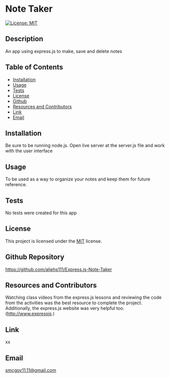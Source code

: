 # Note Taker
  [![License: MIT](https://img.shields.io/badge/License-MIT-yellow.svg)](https://opensource.org/licenses/MIT)
  ## Description
  An app using express.js to make, save and delete notes 
  ## Table of Contents
  * [Installation](#installation)
  * [Usage](#usage)
  * [Tests](#tests)
  * [License](#license)
  * [Github](#github)
  * [Resources and Contributors](#resources-and-contributors)
  * [Link](#link)
  * [Email](#email)
  
 ## Installation
 Be sure to be running node.js.  Open live server at the server.js file and work with the user interface
 ## Usage
 To be used as a way to organize your notes and keep them for future reference.
 ## Tests
 No tests were created for this app
 ## License
 This project is licensed under the [MIT](https://opensource.org/licenses/MIT) license.
 ## Github Repository
 https://github.com/aliehs111/Express.js-Note-Taker
 ## Resources and Contributors
 Watching class videos from the express.js lessons and reviewing the code from the activities was the best resource to complete the project.  Additionally, the express.js website was very helpful too.  (http://www.expressjs.)
 ## Link
 xx
 ## Email
 smcgov11.11@gmail.com
    
  